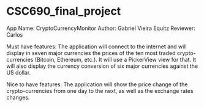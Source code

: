 # CSC690_final_project

App Name: CryptoCurrencyMonitor
Author: Gabriel Vieira Equitz
Reviewer: Carlos

Must have features: The application will connect to the internet and will display in seven major currencies the prices of the ten most traded crypto-currencies (Bitcoin, Ethereum, etc.). It will use a PickerView view for that. It will also display the currency conversion of six major currencies against the US dollar. 

Nice to have features: The application will show the price change of the crypto-currencies from one day to the next, as well as the exchange rates changes. 

